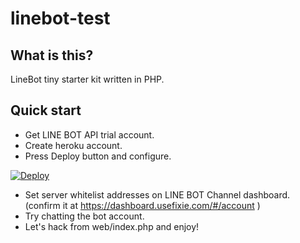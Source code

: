 # linebot-test

## What is this?

LineBot tiny starter kit written in PHP.

## Quick start

* Get LINE BOT API trial account.
* Create heroku account.
* Press Deploy button and configure.

[![Deploy](https://www.herokucdn.com/deploy/button.svg)](https://heroku.com/deploy?template=https://github.com/CoachUnited/linebot-test)

* Set server whitelist addresses on LINE BOT Channel dashboard. (confirm it at https://dashboard.usefixie.com/#/account )
* Try chatting the bot account.
* Let's hack from web/index.php and enjoy!
